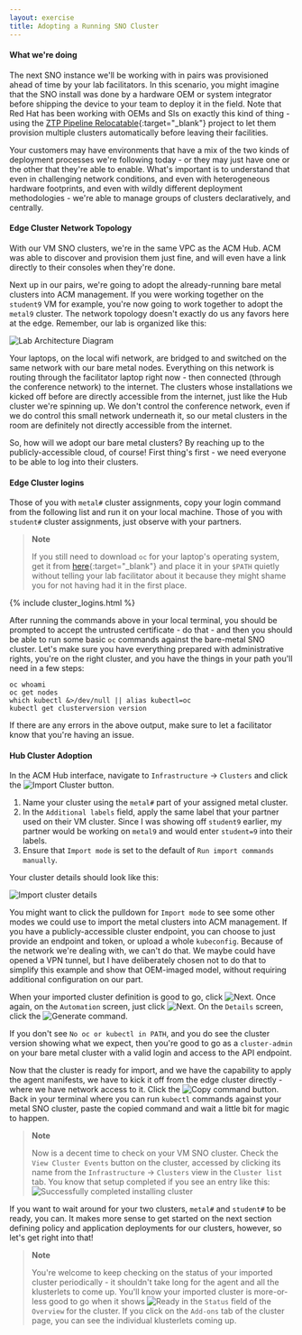 ```yaml
---
layout: exercise
title: Adopting a Running SNO Cluster
---
```


#### What we're doing

The next SNO instance we'll be working with in pairs was provisioned ahead of time by your lab facilitators. In this scenario, you might imagine that the SNO install was done by a hardware OEM or system integrator before shipping the device to your team to deploy it in the field. Note that Red Hat has been working with OEMs and SIs on exactly this kind of thing - using the [ZTP Pipeline Relocatable](https://github.com/rh-ecosystem-edge/ztp-pipeline-relocatable){:target="_blank"} project to let them provision multiple clusters automatically before leaving their facilities.

Your customers may have environments that have a mix of the two kinds of deployment processes we're following today - or they may just have one or the other that they're able to enable. What's important is to understand that even in challenging network conditions, and even with heterogeneous hardware footprints, and even with wildly different deployment methodologies - we're able to manage groups of clusters declaratively, and centrally.

#### Edge Cluster Network Topology

With our VM SNO clusters, we're in the same VPC as the ACM Hub. ACM was able to discover and provision them just fine, and will even have a link directly to their consoles when they're done.

Next up in our pairs, we're going to adopt the already-running bare metal clusters into ACM management. If you were working together on the `student9` VM for example, you're now going to work together to adopt the `metal9` cluster. The network topology doesn't exactly do us any favors here at the edge. Remember, our lab is organized like this:

![Lab Architecture Diagram](/assets/images/lab-diagram.png?style=border&style=centered "Lab Achitecture Diagram")

Your laptops, on the local wifi network, are bridged to and switched on the same network with our bare metal nodes. Everything on this network is routing through the facilitator laptop right now - then connected (through the conference network) to the internet. The clusters whose installations we kicked off before are directly accessible from the internet, just like the Hub cluster we're spinning up. We don't control the conference network, even if we do control this small network underneath it, so our metal clusters in the room are definitely not directly accessible from the internet.

So, how will we adopt our bare metal clusters? By reaching up to the publicly-accessible cloud, of course! First thing's first - we need everyone to be able to log into their clusters.

#### Edge Cluster logins

Those of you with `metal#` cluster assignments, copy your login command from the following list and run it on your local machine. Those of you with `student#` cluster assignments, just observe with your partners.

> **Note**
>
> If you still need to download `oc` for your laptop's operating system, get it from [here](https://mirror.openshift.com/pub/openshift-v4/clients/ocp/stable/){:target="_blank"} and place it in your `$PATH` quietly without telling your lab facilitator about it because they might shame you for not having had it in the first place.

{% include cluster_logins.html %}

After running the commands above in your local terminal, you should be prompted to accept the untrusted certificate - do that - and then you should be able to run some basic `oc` commands against the bare-metal SNO cluster. Let's make sure you have everything prepared with administrative rights, you're on the right cluster, and you have the things in your path you'll need in a few steps:

```shell
oc whoami
oc get nodes
which kubectl &>/dev/null || alias kubectl=oc
kubectl get clusterversion version
```

If there are any errors in the above output, make sure to let a facilitator know that you're having an issue.

#### Hub Cluster Adoption

In the ACM Hub interface, navigate to `Infrastructure` -> `Clusters` and click the ![Import Cluster](/assets/images/acm-import-cluster.png?style=small "Import Cluster") button.

1. Name your cluster using the `metal#` part of your assigned metal cluster.
2. In the `Additional labels` field, apply the same label that your partner used on their VM cluster. Since I was showing off `student9` earlier, my partner would be working on `metal9` and would enter `student=9` into their labels.
3. Ensure that `Import mode` is set to the default of `Run import commands manually`.

Your cluster details should look like this:

![Import cluster details](/assets/images/acm-import-cluster-details.png?style=centered&style=border "Import cluster details")

You might want to click the pulldown for `Import mode` to see some other modes we could use to import the metal clusters into ACM management. If you have a publicly-accessible cluster endpoint, you can choose to just provide an endpoint and token, or upload a whole `kubeconfig`. Because of the network we're dealing with, we can't do that. We maybe could have opened a VPN tunnel, but I have deliberately chosen not to do that to simplify this example and show that OEM-imaged model, without requiring additional configuration on our part.

When your imported cluster definition is good to go, click ![Next](/assets/images/acm-next.png?style=small "Next"). Once again, on the `Automation` screen, just click ![Next](/assets/images/acm-next.png?style=small "Next"). On the `Details` screen, click the ![Generate command](/assets/images/acm-generate-command.png?style=small "Generate command").

If you don't see `No oc or kubectl in PATH`, and you do see the cluster version showing what we expect, then you're good to go as a `cluster-admin` on your bare metal cluster with a valid login and access to the API endpoint.

Now that the cluster is ready for import, and we have the capability to apply the agent manifests, we have to kick it off from the edge cluster directly - where we have network access to it. Click the ![Copy command](/assets/images/acm-copy-command.png?style=small "Copy command") button. Back in your terminal where you can run `kubectl` commands against your metal SNO cluster, paste the copied command and wait a little bit for magic to happen.

> **Note**
>
> Now is a decent time to check on your VM SNO cluster. Check the `View Cluster Events` button on the cluster, accessed by clicking its name from the `Infrastructure` -> `Clusters` view in the `Cluster list` tab. You know that setup completed if you see an entry like this: ![Successfully completed installing cluster](/assets/images/acm-successfully-completed-installing.png?style=small "Successfully completed installing cluster")

If you want to wait around for your two clusters, `metal#` and `student#` to be ready, you can. It makes more sense to get started on the next section defining policy and application deployments for our clusters, however, so let's get right into that!

> **Note**
>
> You're welcome to keep checking on the status of your imported cluster periodically - it shouldn't take long for the agent and all the klusterlets to come up. You'll know your imported cluster is more-or-less good to go when it shows ![Ready](/assets/images/acm-ready.png?style=small "Ready") in the `Status` field of the `Overview` for the cluster. If you click on the `Add-ons` tab of the cluster page, you can see the individual klusterlets coming up.
